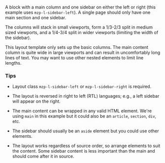 A block with a main column and one sidebar on either the left or right (this example uses `mzp-l-sidebar-left`). A single page should only have one main section and one sidebar.

The columns will stack in small viewports, form a 1/3-2/3 split in medium sized viewports, and a 1/4-3/4 split in wider viewports (limiting the width of the sidebar).

This layout template only sets up the basic columns. The main content column is quite wide in large viewports and can result in uncomfortably long lines of text. You may want to use other nested elements to limit line lengths.

### Tips

- Layout class `mzp-l-sidebar-left` or `mzp-l-sidebar-right` is required.

- The layout is reversed in right to left (RTL) languages; e.g., a left sidebar will appear on the right.

- The main content can be wrapped in any valid HTML element. We're using `main` in this example but it could also be an `article`, `section`, `div`, etc.

- The sidebar should usually be an `aside` element but you could use other elements.

- The layout works regardless of source order, so arrange elements to suit the content. Some sidebar content is less important than the main and should come after it in source.
